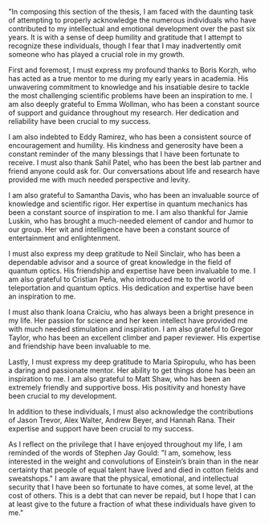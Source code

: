 
"In composing this section of the thesis, I am faced with the daunting task of attempting to properly acknowledge the numerous individuals who have contributed to my intellectual and emotional development over the past six years. It is with a sense of deep humility and gratitude that I attempt to recognize these individuals, though I fear that I may inadvertently omit someone who has played a crucial role in my growth.

First and foremost, I must express my profound thanks to Boris Korzh, who has acted as a true mentor to me during my early years in academia. His unwavering commitment to knowledge and his insatiable desire to tackle the most challenging scientific problems have been an inspiration to me. I am also deeply grateful to Emma Wollman, who has been a constant source of support and guidance throughout my research. Her dedication and reliability have been crucial to my success.

I am also indebted to Eddy Ramirez, who has been a consistent source of encouragement and humility. His kindness and generosity have been a constant reminder of the many blessings that I have been fortunate to receive. I must also thank Sahil Patel, who has been the best lab partner and friend anyone could ask for. Our conversations about life and research have provided me with much needed perspective and levity.

I am also grateful to Samantha Davis, who has been an invaluable source of knowledge and scientific rigor. Her expertise in quantum mechanics has been a constant source of inspiration to me. I am also thankful for Jamie Luskin, who has brought a much-needed element of candor and humor to our group. Her wit and intelligence have been a constant source of entertainment and enlightenment.

I must also express my deep gratitude to Neil Sinclair, who has been a dependable advisor and a source of great knowledge in the field of quantum optics. His friendship and expertise have been invaluable to me. I am also grateful to Cristian Peña, who introduced me to the world of teleportation and quantum optics. His dedication and expertise have been an inspiration to me.

I must also thank Ioana Craiciu, who has always been a bright presence in my life. Her passion for science and her keen intellect have provided me with much needed stimulation and inspiration. I am also grateful to Gregor Taylor, who has been an excellent climber and paper reviewer. His expertise and friendship have been invaluable to me.

Lastly, I must express my deep gratitude to Maria Spiropulu, who has been a daring and passionate mentor. Her ability to get things done has been an inspiration to me. I am also grateful to Matt Shaw, who has been an extremely friendly and supportive boss. His positivity and honesty have been crucial to my development.

In addition to these individuals, I must also acknowledge the contributions of Jason Trevor, Alex Walter, Andrew Beyer, and Hannah Rana. Their expertise and support have been crucial to my success.

As I reflect on the privilege that I have enjoyed throughout my life, I am reminded of the words of Stephen Jay Gould: "I am, somehow, less interested in the weight and convolutions of Einstein’s brain than in the near certainty that people of equal talent have lived and died in cotton fields and sweatshops." I am aware that the physical, emotional, and intellectual security that I have been so fortunate to have comes, at some level, at the cost of others. This is a debt that can never be repaid, but I hope that I can at least give to the future a fraction of what these individuals have given to me."